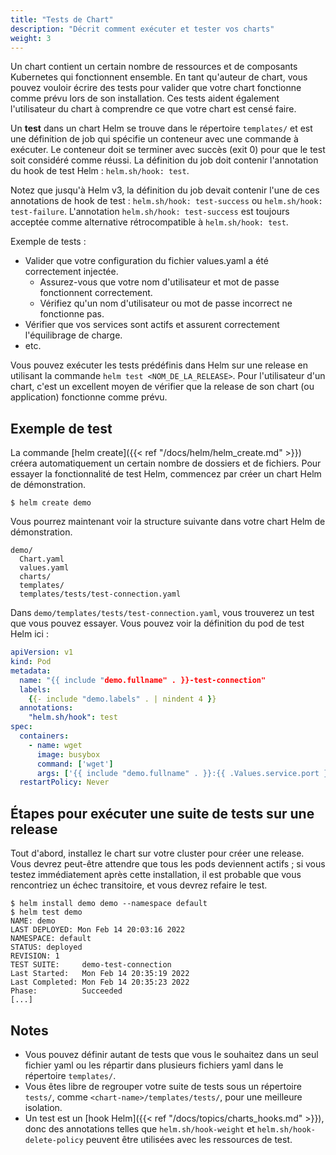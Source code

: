 ```yaml
---
title: "Tests de Chart"
description: "Décrit comment exécuter et tester vos charts"
weight: 3
---
```


Un chart contient un certain nombre de ressources et de composants Kubernetes qui fonctionnent ensemble. En tant qu'auteur de chart, vous pouvez vouloir écrire des tests pour valider que votre chart fonctionne comme prévu lors de son installation. Ces tests aident également l'utilisateur du chart à comprendre ce que votre chart est censé faire.

Un **test** dans un chart Helm se trouve dans le répertoire `templates/` et est une définition de job qui spécifie un conteneur avec une commande à exécuter. Le conteneur doit se terminer avec succès (exit 0) pour que le test soit considéré comme réussi. La définition du job doit contenir l'annotation du hook de test Helm : `helm.sh/hook: test`.

Notez que jusqu'à Helm v3, la définition du job devait contenir l'une de ces annotations de hook de test : `helm.sh/hook: test-success` ou `helm.sh/hook: test-failure`. L'annotation `helm.sh/hook: test-success` est toujours acceptée comme alternative rétrocompatible à `helm.sh/hook: test`.

Exemple de tests :

- Valider que votre configuration du fichier values.yaml a été correctement injectée.
  - Assurez-vous que votre nom d'utilisateur et mot de passe fonctionnent correctement.
  - Vérifiez qu'un nom d'utilisateur ou mot de passe incorrect ne fonctionne pas.
- Vérifier que vos services sont actifs et assurent correctement l'équilibrage de charge.
- etc.

Vous pouvez exécuter les tests prédéfinis dans Helm sur une release en utilisant la commande `helm test <NOM_DE_LA_RELEASE>`. Pour l'utilisateur d'un chart, c'est un excellent moyen de vérifier que la release de son chart (ou application) fonctionne comme prévu.

## Exemple de test

La commande [helm create]({{< ref "/docs/helm/helm_create.md" >}}) créera automatiquement un certain nombre de dossiers et de fichiers. Pour essayer la fonctionnalité de test Helm, commencez par créer un chart Helm de démonstration.

```console
$ helm create demo
```

Vous pourrez maintenant voir la structure suivante dans votre chart Helm de démonstration.

```
demo/
  Chart.yaml
  values.yaml
  charts/
  templates/
  templates/tests/test-connection.yaml
```

Dans `demo/templates/tests/test-connection.yaml`, vous trouverez un test que vous pouvez essayer. Vous pouvez voir la définition du pod de test Helm ici :

```yaml
apiVersion: v1
kind: Pod
metadata:
  name: "{{ include "demo.fullname" . }}-test-connection"
  labels:
    {{- include "demo.labels" . | nindent 4 }}
  annotations:
    "helm.sh/hook": test
spec:
  containers:
    - name: wget
      image: busybox
      command: ['wget']
      args: ['{{ include "demo.fullname" . }}:{{ .Values.service.port }}']
  restartPolicy: Never

```

## Étapes pour exécuter une suite de tests sur une release

Tout d'abord, installez le chart sur votre cluster pour créer une release. Vous devrez peut-être attendre que tous les pods deviennent actifs ; si vous testez immédiatement après cette installation, il est probable que vous rencontriez un échec transitoire, et vous devrez refaire le test.

```console
$ helm install demo demo --namespace default
$ helm test demo
NAME: demo
LAST DEPLOYED: Mon Feb 14 20:03:16 2022
NAMESPACE: default
STATUS: deployed
REVISION: 1
TEST SUITE:     demo-test-connection
Last Started:   Mon Feb 14 20:35:19 2022
Last Completed: Mon Feb 14 20:35:23 2022
Phase:          Succeeded
[...]
```

## Notes

- Vous pouvez définir autant de tests que vous le souhaitez dans un seul fichier yaml ou les répartir dans plusieurs fichiers yaml dans le répertoire `templates/`.
- Vous êtes libre de regrouper votre suite de tests sous un répertoire `tests/`, comme `<chart-name>/templates/tests/`, pour une meilleure isolation.
- Un test est un [hook Helm]({{< ref "/docs/topics/charts_hooks.md" >}}), donc des annotations telles que `helm.sh/hook-weight` et `helm.sh/hook-delete-policy` peuvent être utilisées avec les ressources de test.
